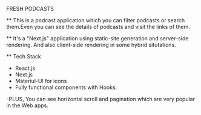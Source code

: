 FRESH PODCASTS

\*\* This is a podcast application which you can filter podcasts or search them.Even you can see the details of podcasts and
visit the links of them.

\*\* It's a "Next.js" application using static-site generation and server-side rendering. And also client-side rendering in some
hybrid situtations.

\*\* Tech Stack

- React.js
- Next.js
- Materiul-UI for icons
- Fully functional components with Hooks.

-PLUS, You can see horizontal scroll and pagination which are very popular in the Web apps.
